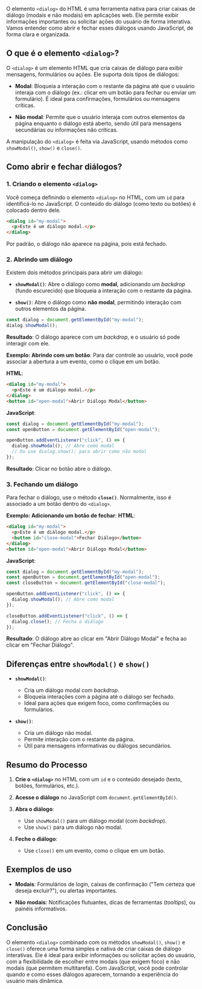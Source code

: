 O elemento `<dialog>` do HTML é uma ferramenta nativa para criar caixas de diálogo (modais e não modais) em aplicações web. Ele permite exibir informações importantes ou solicitar ações do usuário de forma interativa. Vamos entender como abrir e fechar esses diálogos usando JavaScript, de forma clara e organizada.

## O que é o elemento `<dialog>`?

O `<dialog>` é um elemento HTML que cria caixas de diálogo para exibir mensagens, formulários ou ações. Ele suporta dois tipos de diálogos:

- **Modal**: Bloqueia a interação com o restante da página até que o usuário interaja com o diálogo (ex.: clicar em um botão para fechar ou enviar um formulário). É ideal para confirmações, formulários ou mensagens críticas.

- **Não modal**: Permite que o usuário interaja com outros elementos da página enquanto o diálogo está aberto, sendo útil para mensagens secundárias ou informações não críticas.

A manipulação do `<dialog>` é feita via JavaScript, usando métodos como `showModal()`, `show()` e `close()`.

## Como abrir e fechar diálogos?

### 1. Criando o elemento `<dialog>`

Você começa definindo o elemento `<dialog>` no HTML, com um `id` para identificá-lo no JavaScript. O conteúdo do diálogo (como texto ou botões) é colocado dentro dele.

```html
<dialog id="my-modal">
  <p>Este é um diálogo modal.</p>
</dialog>
```

Por padrão, o diálogo não aparece na página, pois está fechado.

### 2. Abrindo um diálogo

Existem dois métodos principais para abrir um diálogo:
- **`showModal()`**: Abre o diálogo como **modal**, adicionando um *backdrop* (fundo escurecido) que bloqueia a interação com o restante da página.

- **`show()`**: Abre o diálogo como **não modal**, permitindo interação com outros elementos da página.

```javascript
const dialog = document.getElementById("my-modal");
dialog.showModal();
```

**Resultado**: O diálogo aparece com um *backdrop*, e o usuário só pode interagir com ele.

**Exemplo: Abrindo com um botão**:
Para dar controle ao usuário, você pode associar a abertura a um evento, como o clique em um botão.

**HTML**:
```html
<dialog id="my-modal">
  <p>Este é um diálogo modal.</p>
</dialog>
<button id="open-modal">Abrir Diálogo Modal</button>
```

**JavaScript**:
```javascript
const dialog = document.getElementById("my-modal");
const openButton = document.getElementById("open-modal");

openButton.addEventListener("click", () => {
  dialog.showModal(); // Abre como modal
  // Ou use dialog.show(); para abrir como não modal
});
```
**Resultado**: Clicar no botão abre o diálogo.

### 3. Fechando um diálogo

Para fechar o diálogo, use o método **`close()`**. Normalmente, isso é associado a um botão dentro do `<dialog>`.

**Exemplo: Adicionando um botão de fechar**:
**HTML**:
```html
<dialog id="my-modal">
  <p>Este é um diálogo modal.</p>
  <button id="close-modal">Fechar Diálogo</button>
</dialog>
<button id="open-modal">Abrir Diálogo Modal</button>
```

**JavaScript**:
```javascript
const dialog = document.getElementById("my-modal");
const openButton = document.getElementById("open-modal");
const closeButton = document.getElementById("close-modal");

openButton.addEventListener("click", () => {
  dialog.showModal(); // Abre como modal
});

closeButton.addEventListener("click", () => {
  dialog.close(); // Fecha o diálogo
});
```

**Resultado**: O diálogo abre ao clicar em "Abrir Diálogo Modal" e fecha ao clicar em "Fechar Diálogo".

## Diferenças entre `showModal()` e `show()`
- **`showModal()`**:
  - Cria um diálogo modal com *backdrop*.
  - Bloqueia interações com a página até o diálogo ser fechado.
  - Ideal para ações que exigem foco, como confirmações ou formulários.

- **`show()`**:
  - Cria um diálogo não modal.
  - Permite interação com o restante da página.
  - Útil para mensagens informativas ou diálogos secundários.

## Resumo do Processo
1. **Crie o `<dialog>`** no HTML com um `id` e o conteúdo desejado (texto, botões, formulários, etc.).
   
2. **Acesse o diálogo** no JavaScript com `document.getElementById()`.
   
3. **Abra o diálogo**:
   - Use `showModal()` para um diálogo modal (com *backdrop*).
   - Use `show()` para um diálogo não modal.
     
1. **Feche o diálogo**:
   - Use `close()` em um evento, como o clique em um botão.

## Exemplos de uso

- **Modais**: Formulários de login, caixas de confirmação ("Tem certeza que deseja excluir?"), ou alertas importantes.
  
- **Não modais**: Notificações flutuantes, dicas de ferramentas (*tooltips*), ou painéis informativos.

## Conclusão

O elemento `<dialog>` combinado com os métodos `showModal()`, `show()` e `close()` oferece uma forma simples e nativa de criar caixas de diálogo interativas. Ele é ideal para exibir informações ou solicitar ações do usuário, com a flexibilidade de escolher entre modais (que exigem foco) e não modais (que permitem multitarefa). Com JavaScript, você pode controlar quando e como esses diálogos aparecem, tornando a experiência do usuário mais dinâmica.

